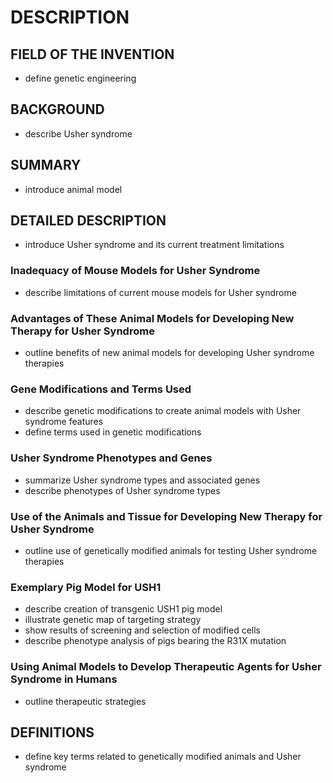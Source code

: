 # DESCRIPTION

## FIELD OF THE INVENTION

- define genetic engineering

## BACKGROUND

- describe Usher syndrome

## SUMMARY

- introduce animal model

## DETAILED DESCRIPTION

- introduce Usher syndrome and its current treatment limitations

### Inadequacy of Mouse Models for Usher Syndrome

- describe limitations of current mouse models for Usher syndrome

### Advantages of These Animal Models for Developing New Therapy for Usher Syndrome

- outline benefits of new animal models for developing Usher syndrome therapies

### Gene Modifications and Terms Used

- describe genetic modifications to create animal models with Usher syndrome features
- define terms used in genetic modifications

### Usher Syndrome Phenotypes and Genes

- summarize Usher syndrome types and associated genes
- describe phenotypes of Usher syndrome types

### Use of the Animals and Tissue for Developing New Therapy for Usher Syndrome

- outline use of genetically modified animals for testing Usher syndrome therapies

### Exemplary Pig Model for USH1

- describe creation of transgenic USH1 pig model
- illustrate genetic map of targeting strategy
- show results of screening and selection of modified cells
- describe phenotype analysis of pigs bearing the R31X mutation

### Using Animal Models to Develop Therapeutic Agents for Usher Syndrome in Humans

- outline therapeutic strategies

## DEFINITIONS

- define key terms related to genetically modified animals and Usher syndrome

